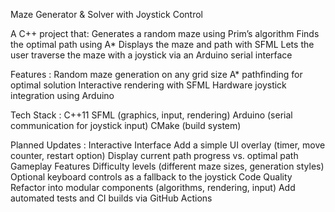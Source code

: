 Maze Generator & Solver with Joystick Control

A C++ project that:
  Generates a random maze using Prim’s algorithm
  Finds the optimal path using A*
  Displays the maze and path with SFML
  Lets the user traverse the maze with a joystick via an Arduino serial interface

Features : 
  Random maze generation on any grid size
  A* pathfinding for optimal solution
  Interactive rendering with SFML
  Hardware joystick integration using Arduino

Tech Stack : 
  C++11
  SFML (graphics, input, rendering)
  Arduino (serial communication for joystick input)
  CMake (build system)

Planned Updates : 
  Interactive Interface
    Add a simple UI overlay (timer, move counter, restart option)
    Display current path progress vs. optimal path
  Gameplay Features
    Difficulty levels (different maze sizes, generation styles)
    Optional keyboard controls as a fallback to the joystick
  Code Quality
    Refactor into modular components (algorithms, rendering, input)
    Add automated tests and CI builds via GitHub Actions
  
